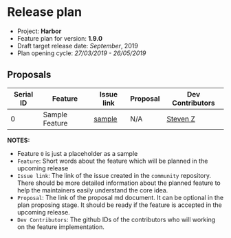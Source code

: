 # Release plan

* Project: **Harbor**
* Feature plan for version: **1.9.0**
* Draft target release date: _September_, 2019
* Plan opening cycle: _27/03/2019 - 26/05/2019_

## Proposals

| Serial ID |     Feature    | Issue link | Proposal | Dev Contributors |
|-----------|----------------|------------|----------|------------------|
|    0      | Sample Feature | [sample](https://) | N/A | [Steven Z](https://github.com/steven-zou) |

**NOTES:**

* Feature `0` is just a placeholder as a sample
* `Feature`: Short words about the feature which will be planned in the upcoming release
* `Issue link`: The link of the issue created in the `community` repository. There should be more detailed information about the planned feature to help the maintainers easily understand the core idea.
* `Proposal`: The link of the proposal md document. It can be optional in the plan proposing stage. It should be ready if the feature is accepted in the upcoming release.
* `Dev Contributors`: The github IDs of the contributors who will working on the feature implementation.
